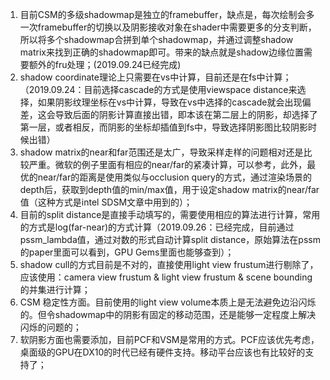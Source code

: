 1. 目前CSM的多级shadowmap是独立的framebuffer，缺点是，每次绘制会多一次framebuffer的切换以及阴影接收对象在shader中需要更多的分支判断，所以将多个shadowmap合拼到单个shadowmap，并通过调整shadow matrix来找到正确的shadowmap即可。带来的缺点就是shadow边缘位置需要额外的fru处理；(2019.09.24已经完成)
2. shadow coordinate理论上只需要在vs中计算，目前还是在fs中计算；（2019.09.24：目前选择cascade的方式是使用viewspace distance来选择，如果阴影纹理坐标在vs中计算，导致在vs中选择的cascade就会出现偏差，这会导致后面的阴影计算直接出错，即本该在第二层上的阴影，却选择了第一层，或者相反，而阴影的坐标却插值到fs中，导致选择阴影图比较阴影时候出错）
3. shadow matrix的near和far范围还是太广，导致采样走样的问题相对还是比较严重。微软的例子里面有相应的near/far的紧凑计算，可以参考，此外，最优的near/far的距离是使用类似与occlusion query的方式，通过渲染场景的depth后，获取到depth值的min/max值，用于设定shadow matrix的near/far值（这种方式是intel SDSM文章中用到的）；
4. 目前的split distance是直接手动填写的，需要使用相应的算法进行计算，常用的方式是log(far-near)的方式计算（2019.09.26：已经完成，目前通过pssm_lambda值，通过对数的形式自动计算split distance，原始算法在pssm的paper里面可以看到，GPU Gems里面也能够查到）；
5. shadow cull的方式目前是不对的，直接使用light view frustum进行剔除了，应该使用：camera view frustum & light view frustum & scene bounding的并集进行计算；
6. CSM 稳定性方面。目前使用的light view volume本质上是无法避免边沿闪烁的。但令shadowmap中的阴影有固定的移动范围，还是能够一定程度上解决闪烁的问题的；
7. 软阴影方面也需要添加，目前PCF和VSM是常用的方式。PCF应该优先考虑，桌面级的GPU在DX10的时代已经有硬件支持。移动平台应该也有比较好的支持了；